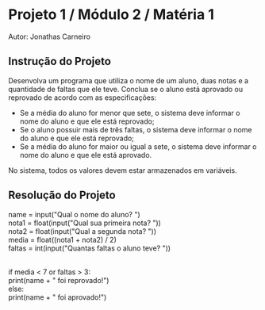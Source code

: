 # Projeto 1 / Módulo 2 / Matéria 1

Autor: Jonathas Carneiro

## Instrução do Projeto

Desenvolva um programa que utiliza o nome de um aluno, duas notas e a quantidade de faltas que ele teve. Conclua se o aluno está aprovado ou reprovado de acordo com as especificações:

- Se a média do aluno for menor que sete, o sistema deve informar o nome do aluno e que ele está reprovado;
- Se o aluno possuir mais de três faltas, o sistema deve informar o nome do aluno e que ele está reprovado;
- Se a média do aluno for maior ou igual a sete, o sistema deve informar o nome do aluno e que ele está aprovado.

No sistema, todos os valores devem estar armazenados em variáveis.

## Resolução do Projeto

name = input("Qual o nome do aluno? ") <br>
nota1 = float(input("Qual sua primeira nota? ")) <br>
nota2 = float(input("Qual a segunda nota? ")) <br>
media = float((nota1 + nota2) / 2) <br>
faltas = int(input("Quantas faltas o aluno teve? ")) <br> <br>

if media < 7 or faltas > 3: <br>
print(name + " foi reprovado!") <br>
else: <br>
print(name + " foi aprovado!") <br>
